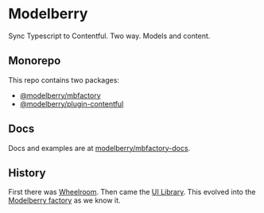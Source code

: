 # Modelberry

Sync Typescript to Contentful. Two way. Models and content.

## Monorepo

This repo contains two packages:

- [@modelberry/mbfactory](https://github.com/modelberry/factory/blob/main/packages/mbfactory)
- [@modelberry/plugin-contentful](https://github.com/modelberry/factory/blob/main/packages/plugin-contentful)

## Docs

Docs and examples are at [modelberry/mbfactory-docs](https://github.com/modelberry/mbfactory-docs/blob/main/README.md).

## History

First there was [Wheelroom](https://github.com/wheelroom/wheelroom). Then came the [UI Library](https://blue.modelberry.com). This evolved into the [Modelberry factory](https://www.modelberry.com) as we know it.
